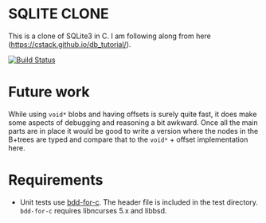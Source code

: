# SQLITE CLONE 
This is a clone of SQLite3 in C. I am following along from here (https://cstack.github.io/db_tutorial/).

[![Build Status](https://travis-ci.org/stfnwong/sqclone.svg?branch=master)](https://travis-ci.org/stfnwong/sqclone)

# Future work
While using `void*` blobs and having offsets is surely quite fast, it does make some aspects of debugging and reasoning a bit awkward. Once all the main parts are in place it would be good to write a version where the nodes in the B+trees are typed and compare that to the `void*` + offset implementation here.


# Requirements 
- Unit tests use [bdd-for-c](https://github.com/grassator/bdd-for-c). The header file is included in the test directory. `bdd-for-c` requires libncurses 5.x and libbsd.
